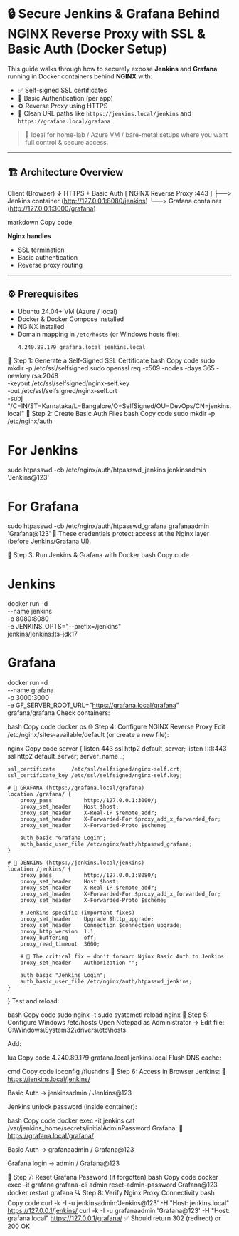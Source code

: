 # 🔒 Secure Jenkins & Grafana Behind NGINX Reverse Proxy with SSL & Basic Auth (Docker Setup)

This guide walks through how to securely expose **Jenkins** and **Grafana** running in Docker containers behind **NGINX** with:
- ✅ Self-signed SSL certificates  
- 🔐 Basic Authentication (per app)
- ⚙️ Reverse Proxy using HTTPS  
- 🧠 Clean URL paths like `https://jenkins.local/jenkins` and `https://grafana.local/grafana`

> 🧩 Ideal for home-lab / Azure VM / bare-metal setups where you want full control & secure access.

---

## 🏗️ Architecture Overview

Client (Browser)
↓ HTTPS + Basic Auth
[ NGINX Reverse Proxy :443 ]
├──> Jenkins container (http://127.0.0.1:8080/jenkins)
└──> Grafana container (http://127.0.0.1:3000/grafana)

markdown
Copy code

**Nginx handles**
- SSL termination  
- Basic authentication  
- Reverse proxy routing  

---

## ⚙️ Prerequisites

- Ubuntu 24.04+ VM (Azure / local)
- Docker & Docker Compose installed
- NGINX installed
- Domain mapping in `/etc/hosts` (or Windows hosts file):
  ```bash
  4.240.89.179 grafana.local jenkins.local
🔧 Step 1: Generate a Self-Signed SSL Certificate
bash
Copy code
sudo mkdir -p /etc/ssl/selfsigned
sudo openssl req -x509 -nodes -days 365 -newkey rsa:2048 \
  -keyout /etc/ssl/selfsigned/nginx-self.key \
  -out /etc/ssl/selfsigned/nginx-self.crt \
  -subj "/C=IN/ST=Karnataka/L=Bangalore/O=SelfSigned/OU=DevOps/CN=jenkins.local"
🧱 Step 2: Create Basic Auth Files
bash
Copy code
sudo mkdir -p /etc/nginx/auth

# For Jenkins
sudo htpasswd -cb /etc/nginx/auth/htpasswd_jenkins jenkinsadmin 'Jenkins@123'

# For Grafana
sudo htpasswd -cb /etc/nginx/auth/htpasswd_grafana grafanaadmin 'Grafana@123'
🧠 These credentials protect access at the Nginx layer (before Jenkins/Grafana UI).

🐳 Step 3: Run Jenkins & Grafana with Docker
bash
Copy code
# Jenkins
docker run -d \
  --name jenkins \
  -p 8080:8080 \
  -e JENKINS_OPTS="--prefix=/jenkins" \
  jenkins/jenkins:lts-jdk17

# Grafana
docker run -d \
  --name grafana \
  -p 3000:3000 \
  -e GF_SERVER_ROOT_URL="https://grafana.local/grafana" \
  grafana/grafana
Check containers:

bash
Copy code
docker ps
🌐 Step 4: Configure NGINX Reverse Proxy
Edit /etc/nginx/sites-available/default (or create a new file):

nginx
Copy code
server {
    listen 443 ssl http2 default_server;
    listen [::]:443 ssl http2 default_server;
    server_name _;

    ssl_certificate     /etc/ssl/selfsigned/nginx-self.crt;
    ssl_certificate_key /etc/ssl/selfsigned/nginx-self.key;

    # 🔸 GRAFANA (https://grafana.local/grafana)
    location /grafana/ {
        proxy_pass          http://127.0.0.1:3000/;
        proxy_set_header    Host $host;
        proxy_set_header    X-Real-IP $remote_addr;
        proxy_set_header    X-Forwarded-For $proxy_add_x_forwarded_for;
        proxy_set_header    X-Forwarded-Proto $scheme;

        auth_basic "Grafana Login";
        auth_basic_user_file /etc/nginx/auth/htpasswd_grafana;
    }

    # 🔸 JENKINS (https://jenkins.local/jenkins)
    location /jenkins/ {
        proxy_pass          http://127.0.0.1:8080/;
        proxy_set_header    Host $host;
        proxy_set_header    X-Real-IP $remote_addr;
        proxy_set_header    X-Forwarded-For $proxy_add_x_forwarded_for;
        proxy_set_header    X-Forwarded-Proto $scheme;

        # Jenkins-specific (important fixes)
        proxy_set_header    Upgrade $http_upgrade;
        proxy_set_header    Connection $connection_upgrade;
        proxy_http_version  1.1;
        proxy_buffering     off;
        proxy_read_timeout  3600;

        # 🧩 The critical fix — don't forward Nginx Basic Auth to Jenkins
        proxy_set_header    Authorization "";

        auth_basic "Jenkins Login";
        auth_basic_user_file /etc/nginx/auth/htpasswd_jenkins;
    }
}
Test and reload:

bash
Copy code
sudo nginx -t
sudo systemctl reload nginx
🧠 Step 5: Configure Windows /etc/hosts
Open Notepad as Administrator →
Edit file: C:\Windows\System32\drivers\etc\hosts

Add:

lua
Copy code
4.240.89.179 grafana.local jenkins.local
Flush DNS cache:

cmd
Copy code
ipconfig /flushdns
🚀 Step 6: Access in Browser
Jenkins:
🔗 https://jenkins.local/jenkins/

Basic Auth → jenkinsadmin / Jenkins@123

Jenkins unlock password (inside container):

bash
Copy code
docker exec -it jenkins cat /var/jenkins_home/secrets/initialAdminPassword
Grafana:
🔗 https://grafana.local/grafana/

Basic Auth → grafanaadmin / Grafana@123

Grafana login → admin / Grafana@123

🔄 Step 7: Reset Grafana Password (if forgotten)
bash
Copy code
docker exec -it grafana grafana-cli admin reset-admin-password Grafana@123
docker restart grafana
🔍 Step 8: Verify Nginx Proxy Connectivity
bash
Copy code
curl -k -I -u jenkinsadmin:'Jenkins@123' -H "Host: jenkins.local" https://127.0.0.1/jenkins/
curl -k -I -u grafanaadmin:'Grafana@123' -H "Host: grafana.local" https://127.0.0.1/grafana/
✅ Should return 302 (redirect) or 200 OK
